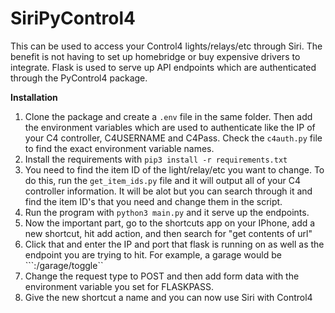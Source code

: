 # SiriPyControl4

This can be used to access your Control4 lights/relays/etc through Siri. 
The benefit is not having to set up homebridge or buy expensive drivers to integrate. Flask is used to serve up API endpoints which are 
authenticated through the PyControl4 package. 

**Installation**
1. Clone the package and create a `.env` file in the same folder. Then add the environment variables which are used to authenticate like
the IP of your C4 controller, C4USERNAME and C4Pass. Check the `c4auth.py` file to find the exact environment variable names.
2. Install the requirements with `pip3 install -r requirements.txt`
3. You need to find the item ID of the light/relay/etc you want to change. To do this, run the `get_item_ids.py` file and it will output all of your C4 controller information. It will be alot but you can search through it and find the item ID's that you need and change them in the script.
3. Run the program with `python3 main.py` and it serve up the endpoints.
4. Now the important part, go to the shortcuts app on your IPhone, add a new shortcut, hit add action, and then search for "get contents of url"
5. Click that and enter the IP and port that flask is running on as well as the endpoint you are trying to hit. For example, a garage would be ```<IP>:<PORT>/garage/toggle``
6. Change the request type to POST and then add form data with the environment variable you set for FLASKPASS.
7. Give the new shortcut a name and you can now use Siri with Control4
